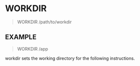 # WORKDIR

> WORKDIR /path/to/workdir

## EXAMPLE

> WORKDIR /app

workdir sets the working directory for the following instructions.
